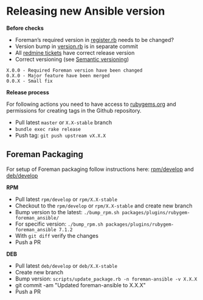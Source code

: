 # Releasing new Ansible version
**Before checks**
* Foreman’s required version in [register.rb](https://github.com/theforeman/foreman_ansible/blob/master/lib/foreman_ansible/register.rb) needs to be changed?
* Version bump in [version.rb](https://github.com/theforeman/foreman_ansible/blob/master/lib/foreman_ansible/version.rb) is in separate commit
* All [redmine tickets](https://projects.theforeman.org/projects/ansible/issues) have correct release version
* Correct versioning (see [Semantic versioning](https://semver.org/#semantic-versioning-200))

```
X.0.0 - Required Foreman version have been changed
0.X.0 - Major feature have been merged
0.0.X - Small fix
```

**Release process**

For following actions you need to have access to [rubygems.org](https://rubygems.org/gems/foreman_ansible) and permissions for creating tags in the Github repository.

* Pull latest `master` or `X.X-stable` branch
* `bundle exec rake release`
* Push tag: `git push upstream vX.X.X`

## Foreman Packaging

For setup of Foreman packaging follow instructions here: [rpm/develop](https://github.com/theforeman/foreman-packaging/tree/rpm/develop) and [deb/develop](https://github.com/theforeman/foreman-packaging/tree/deb/develop)

**RPM**

* Pull latest `rpm/develop` or `rpm/X.X-stable`
* Checkout to the `rpm/develop` or `rpm/X.X-stable` and create new branch
* Bump version to the latest: `./bump_rpm.sh packages/plugins/rubygem-foreman_ansible/`
* For specific version: `./bump_rpm.sh packages/plugins/rubygem-foreman_ansible 7.1.2`
* With `git diff` verify the changes
* Push a PR

**DEB**
* Pull latest `deb/develop` or `deb/X.X-stable`
* Create new branch
* Bump version: `scripts/update_package.rb -n foreman-ansible -v X.X.X`
* git commit -am "Updated foreman-ansible to X.X.X"
* Push a PR

